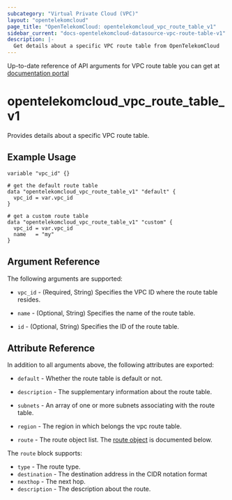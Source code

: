 ```yaml
---
subcategory: "Virtual Private Cloud (VPC)"
layout: "opentelekomcloud"
page_title: "OpenTelekomCloud: opentelekomcloud_vpc_route_table_v1"
sidebar_current: "docs-opentelekomcloud-datasource-vpc-route-table-v1"
description: |-
  Get details about a specific VPC route table from OpenTelekomCloud
---
```


Up-to-date reference of API arguments for VPC route table you can get at
[documentation portal](https://docs.otc.t-systems.com/virtual-private-cloud/api-ref/apis/route_table/querying_route_tables.html#vpc-apiroutetab-0001)

# opentelekomcloud_vpc_route_table_v1

Provides details about a specific VPC route table.

## Example Usage

```hcl
variable "vpc_id" {}

# get the default route table
data "opentelekomcloud_vpc_route_table_v1" "default" {
  vpc_id = var.vpc_id
}

# get a custom route table
data "opentelekomcloud_vpc_route_table_v1" "custom" {
  vpc_id = var.vpc_id
  name   = "my"
}
```

## Argument Reference

The following arguments are supported:

* `vpc_id` - (Required, String) Specifies the VPC ID where the route table resides.

* `name` - (Optional, String) Specifies the name of the route table.

* `id` - (Optional, String) Specifies the ID of the route table.

## Attribute Reference

In addition to all arguments above, the following attributes are exported:

* `default` - Whether the route table is default or not.

* `description` - The supplementary information about the route table.

* `subnets` - An array of one or more subnets associating with the route table.

* `region` - The region in which belongs the vpc route table.

* `route` - The route object list. The [route object](#route_object) is documented below.

<a name="route_object"></a>
The `route` block supports:

* `type` - The route type.
* `destination` - The destination address in the CIDR notation format
* `nexthop` - The next hop.
* `description` - The description about the route.
